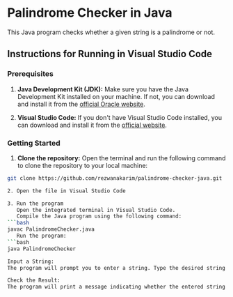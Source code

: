 # Palindrome Checker in Java

This Java program checks whether a given string is a palindrome or not.

## Instructions for Running in Visual Studio Code

### Prerequisites

1. **Java Development Kit (JDK):**
   Make sure you have the Java Development Kit installed on your machine. If not, you can download and install it from the [official Oracle website](https://www.oracle.com/java/technologies/javase-downloads.html).

2. **Visual Studio Code:**
   If you don't have Visual Studio Code installed, you can download and install it from the [official website](https://code.visualstudio.com/).

### Getting Started

1. **Clone the repository:**
   Open the terminal and run the following command to clone the repository to your local machine:

```bash
git clone https://github.com/rezwanakarim/palindrome-checker-java.git

2. Open the file in Visual Studio Code

3. Run the program
   Open the integrated terminal in Visual Studio Code.
   Compile the Java program using the following command:
```bash
javac PalindromeChecker.java
   Run the program:
```bash
java PalindromeChecker

Input a String:
The program will prompt you to enter a string. Type the desired string and press Enter.

Check the Result:
The program will print a message indicating whether the entered string is a palindrome or not.
